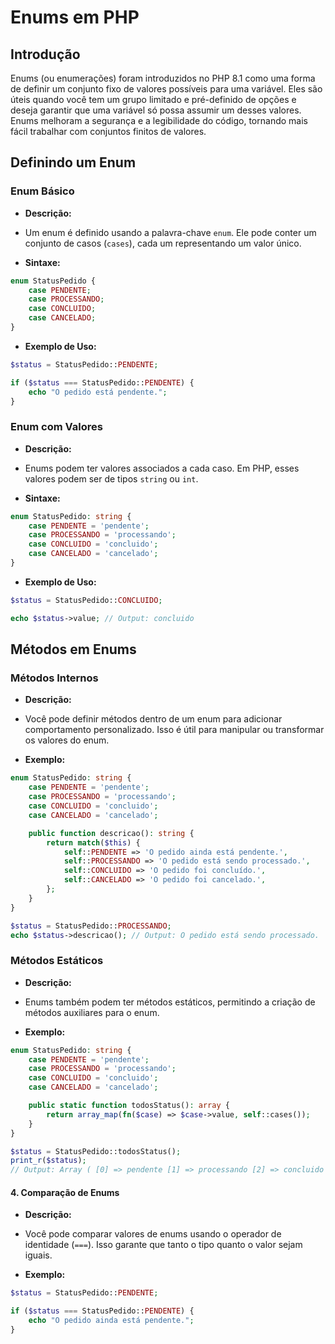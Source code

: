 # Enums em PHP

## Introdução

Enums (ou enumerações) foram introduzidos no PHP 8.1 como uma forma de definir um conjunto fixo de valores possíveis para uma variável. Eles são úteis quando você tem um grupo limitado e pré-definido de opções e deseja garantir que uma variável só possa assumir um desses valores. Enums melhoram a segurança e a legibilidade do código, tornando mais fácil trabalhar com conjuntos finitos de valores.

## Definindo um Enum

### Enum Básico

- **Descrição:** 
- Um enum é definido usando a palavra-chave `enum`. Ele pode conter um conjunto de casos (`cases`), cada um representando um valor único.

- **Sintaxe:**
```php
enum StatusPedido {
    case PENDENTE;
    case PROCESSANDO;
    case CONCLUIDO;
    case CANCELADO;
}
```

- **Exemplo de Uso:**
```php
$status = StatusPedido::PENDENTE;

if ($status === StatusPedido::PENDENTE) {
    echo "O pedido está pendente.";
}
```

### Enum com Valores

- **Descrição:** 
- Enums podem ter valores associados a cada caso. Em PHP, esses valores podem ser de tipos `string` ou `int`.

- **Sintaxe:**
```php
enum StatusPedido: string {
    case PENDENTE = 'pendente';
    case PROCESSANDO = 'processando';
    case CONCLUIDO = 'concluido';
    case CANCELADO = 'cancelado';
}
```

- **Exemplo de Uso:**
```php
$status = StatusPedido::CONCLUIDO;

echo $status->value; // Output: concluido
```

## Métodos em Enums

### Métodos Internos

- **Descrição:** 
- Você pode definir métodos dentro de um enum para adicionar comportamento personalizado. Isso é útil para manipular ou transformar os valores do enum.

- **Exemplo:**
```php
enum StatusPedido: string {
    case PENDENTE = 'pendente';
    case PROCESSANDO = 'processando';
    case CONCLUIDO = 'concluido';
    case CANCELADO = 'cancelado';

    public function descricao(): string {
        return match($this) {
            self::PENDENTE => 'O pedido ainda está pendente.',
            self::PROCESSANDO => 'O pedido está sendo processado.',
            self::CONCLUIDO => 'O pedido foi concluído.',
            self::CANCELADO => 'O pedido foi cancelado.',
        };
    }
}

$status = StatusPedido::PROCESSANDO;
echo $status->descricao(); // Output: O pedido está sendo processado.
```

### Métodos Estáticos

- **Descrição:** 
- Enums também podem ter métodos estáticos, permitindo a criação de métodos auxiliares para o enum.

- **Exemplo:**
```php
enum StatusPedido: string {
    case PENDENTE = 'pendente';
    case PROCESSANDO = 'processando';
    case CONCLUIDO = 'concluido';
    case CANCELADO = 'cancelado';

    public static function todosStatus(): array {
        return array_map(fn($case) => $case->value, self::cases());
    }
}

$status = StatusPedido::todosStatus();
print_r($status);
// Output: Array ( [0] => pendente [1] => processando [2] => concluido [3] => cancelado )
```

#### 4. Comparação de Enums

- **Descrição:** 
- Você pode comparar valores de enums usando o operador de identidade (`===`). Isso garante que tanto o tipo quanto o valor sejam iguais.

- **Exemplo:**
```php
$status = StatusPedido::PENDENTE;

if ($status === StatusPedido::PENDENTE) {
    echo "O pedido ainda está pendente.";
}
```
